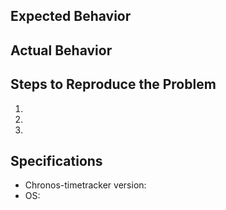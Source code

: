 ## Expected Behavior


## Actual Behavior


## Steps to Reproduce the Problem

  1.
  1.
  1.

## Specifications

  - Chronos-timetracker version:
  - OS:
